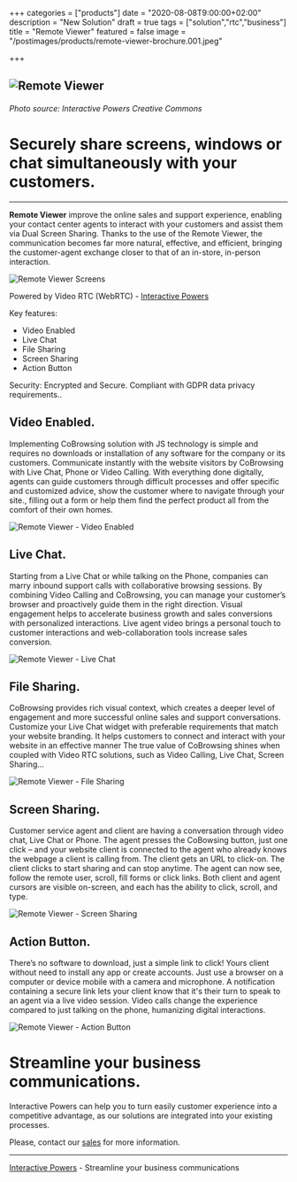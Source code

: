 +++
categories = ["products"]
date = "2020-08-08T9:00:00+02:00"
description = "New Solution"
draft = true
tags = ["solution","rtc","business"]
title = "Remote Viewer"
featured = false
image = "/postimages/products/remote-viewer-brochure.001.jpeg"

+++

![Remote Viewer](/postimages/products/remote-viewer-brochure.001.jpeg)
-------
###### Photo source: Interactive Powers Creative Commons

#	Securely share screens, windows or chat simultaneously with your customers.
---

  **Remote Viewer** improve the online sales and support experience, enabling your contact center agents to interact with your customers and assist them via Dual Screen Sharing. Thanks to the use of the Remote Viewer, the communication becomes far more natural, effective, and efficient, bringing the customer-agent exchange closer to that of an in-store, in-person interaction.
 
 ![Remote Viewer Screens](/postimages/products/remote-viewer-brochure.008.jpeg)

Powered by Video RTC (WebRTC) - [Interactive Powers](http://www.ivrpowers.com/)

Key features:

* Video Enabled
* Live Chat
* File Sharing
* Screen Sharing
* Action Button

Security: Encrypted and Secure. Compliant with GDPR data privacy requirements..

## Video Enabled.

Implementing CoBrowsing  solution with JS technology is simple and requires no downloads or installation of any software for the company or its customers. Communicate instantly with the website visitors by CoBrowsing with Live Chat, Phone or Video Calling. With everything done digitally, agents can guide customers through difficult processes and offer specific and customized advice, show the customer where to navigate through your site., filling out a form or help them find the perfect product all from the comfort of their own homes. 

![Remote Viewer - Video Enabled](/postimages/products/remote-viewer-brochure.003.jpeg)

## Live Chat.

Starting from a Live Chat or while talking on the Phone, companies can marry inbound support calls with  collaborative browsing sessions. By combining Video Calling and CoBrowsing, you can manage your customer’s browser and proactively guide them in the right direction. Visual engagement helps to accelerate business growth and sales conversions with personalized interactions. Live agent video brings a personal touch to customer interactions and web-collaboration tools  increase sales conversion.

![Remote Viewer - Live Chat](/postimages/products/remote-viewer-brochure.004.jpeg)

##  File Sharing.

CoBrowsing provides rich visual context, which creates a deeper level of engagement and more successful online sales and support conversations. Customize your Live Chat widget with preferable requirements that match your website branding. It helps customers to connect and interact with your website in an effective manner The true value of CoBrowsing shines when coupled with Video RTC solutions, such as Video Calling, Live Chat, Screen Sharing...

![Remote Viewer - File Sharing](/postimages/products/remote-viewer-brochure.005.jpeg)

## Screen Sharing.

Customer service agent and client are having a conversation through video chat, Live Chat or Phone. The agent presses the CoBowsing button, just one click – and your website client is connected to the agent who already knows the webpage a client is calling from. The client gets an URL to click-on. The client clicks to start sharing and can stop anytime. The agent can now see, follow the remote user, scroll, fill forms or click links. Both client and agent cursors are visible on-screen, and each has the ability to click, scroll, and type.

![Remote Viewer - Screen Sharing](/postimages/products/remote-viewer-brochure.006.jpeg)

## Action Button.

There’s no software to download, just a simple link to click! Yours client without need to install any app or create accounts.  Just use a browser on a computer or device mobile with a camera and microphone.  A notification containing a secure link lets your client know that it's their turn to speak to an agent via a live video session. Video calls change the experience compared to just talking on the phone, humanizing digital interactions.

![Remote Viewer - Action Button](/postimages/products/remote-viewer-brochure.007.jpeg)

# Streamline your business communications.

Interactive Powers can help you to turn easily customer experience into a competitive advantage, as our solutions are integrated into your existing processes.

Please, contact our [sales](https://www.ivrpowers.com/support-services/) for more information.

---
[Interactive Powers](http://www.ivrpowers.com/) - Streamline your business communications
